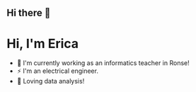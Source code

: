 ## Hi there 👋

<!--
**Erica210/Erica210** is a ✨ _special_ ✨ repository because its `README.md` (this file) appears on your GitHub profile.

Here are some ideas to get you started:

- 🔭 I’m currently working on ...
- 🌱 I’m currently learning ...
- 👯 I’m looking to collaborate on ...
- 🤔 I’m looking for help with ...
- 💬 Ask me about ...
- 📫 How to reach me: ...
- 😄 Pronouns: ...
- ⚡ Fun fact: ...
-->

# Hi, I'm Erica 

- 🔭 I'm currently working as an informatics teacher in Ronse!
- ⚡ I'm an electrical engineer.
- 👋 Loving data analysis!
